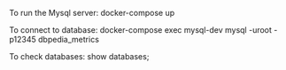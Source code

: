 To run the Mysql server:
docker-compose up

To connect to database:
docker-compose exec mysql-dev mysql -uroot -p12345 dbpedia_metrics

To check databases:
show databases;
